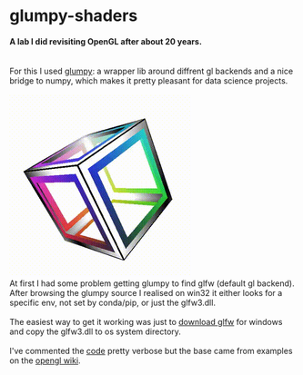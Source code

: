 # glumpy-shaders
#### A lab I did revisiting OpenGL after about 20 years.<br><br>
For this I used <a href="https://glumpy.github.io/">glumpy</a>: a wrapper lib around diffrent gl backends and a nice bridge to numpy, which makes it pretty pleasant for data science projects.<br><br>
<img src="glumpy.gif"><br>
At first I had some problem getting glumpy to find glfw (default gl backend).<br>
After browsing the glumpy source I realised on win32 it either looks for a specific env, not set by conda/pip, or just the glfw3.dll.<br><br>
The easiest way to get it working was just to <a href="http://www.glfw.org/download.html">download glfw</a> for windows and copy the glfw3.dll to os system directory.<br><br>
I've commented the <a href="glumpy-shaders.py">code</a> pretty verbose but the base came from examples on the <a href="https://www.khronos.org/opengl/wiki/">opengl wiki</a>.

